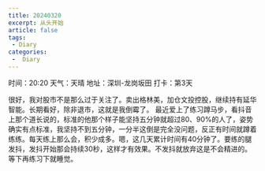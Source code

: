 ```yaml
---
title: 20240320
excerpt: 从头开始
article: false
tags:
 - Diary
categories:
 -  Diary
---
```


时间：20:20
天气：天晴
地址：深圳-龙岗坂田
打卡：第3天

很好，我对股市不是那么过于关注了。卖出格林美，加仓文投控股，继续持有延华智能。长期看好，除非退市，这就是我倒霉了。
最近爱上了练习蹲马步，看抖音上那个道长说的，标准的他那个样子能坚持五分钟就超过80、90%的人了，姿势确实有点标准，我坚持不到五分钟，一分半这倒是完全没问题，反正有时间就蹲着练练。每天练上那么会，积少成多。嗯，这几天累计时间有40分钟了。要练的腿发抖，发抖开始那会持续30秒，这样才有效果。不发抖就放弃这是不会精进的。等下再练习下就睡觉。
